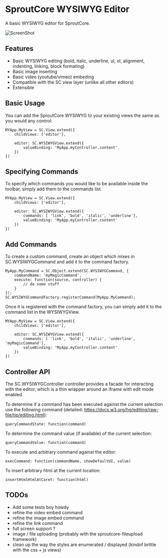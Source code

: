 # SproutCore WYSIWYG Editor

A basic WYSIWYG editor for SproutCore.

![ScreenShot](https://raw.github.com/joegaudet/sproutcore-wysiwyg/master/screen-shot.png)

## Features

- Basic WYSIWYG editing (bold, italic, underline, ul, ol, alignment, indenting, linking, block formating)
- Basic image inserting
- Basic video (youtube/vimeo) embeding
- Compatible with the SC view layer (unlike all other editors)
- Extensible

## Basic Usage
You can add the SproutCore WYSIWYG to your existing views the same as you would any control:

	MYApp.MyView = SC.View.extend({
		childViews: ['editor'],
		
		editor: SC.WYSIWYGView.extend({
			valueBinding: 'MyApp.myController.content'
		})
	})

## Specifying Commands 
To specify which commands you would like to be available inside the toolbar, simply add them to the commands list.

	MYApp.MyView = SC.View.extend({
		childViews: ['editor'],
		
		editor: SC.WYSIWYGView.extend({
			commands: [ 'link', 'bold', 'italic', 'underline'],
			valueBinding: 'MyApp.myController.content'
		})
	})

## Add Commands
To create a custom command, create an object which mixes in SC.WYSIWYGCommand and add it to the command factory.

	MyApp.MyCommand = SC.Object.extend(SC.WYSIWYGCommand, {
		commandName: 'myMagicCommand',
		execute: function(source, controller) {
			// do some stuff
		}
	});
	SC.WYSIWYGCommandFactory.registerCommand(MyApp.MyCommand);

Once it is registered with the command factory, you can simply add it to the command list in the WYSIWYGView.

	MYApp.MyView = SC.View.extend({
		childViews: ['editor'],
		
		editor: SC.WYSIWYGView.extend({
			commands: [ 'link', 'bold', 'italic', 'underline', 'myMagicCommand'],
			valueBinding: 'MyApp.myController.content'
		})
	})

## Controller API

The SC.WYSIWYGController controller provides a facade for interacting with the editor, which is a thin wrapper around an iframe with edit mode enabled.

To determine if a command has been executed against the current selection use the following command (detailed: https://dvcs.w3.org/hg/editing/raw-file/tip/editing.html):

	queryCommandState: function(command)

To determine the command value (if available) of the current selection:

	queryCommandValue: function(command)

To execute and arbitrary command against the editor:

	execCommand: function(commandName, showDefaultUI, value)

To insert arbitrary html at the current location:

	insertHtmlHtmlAtCaret: function(html)
	

## TODOs

- Add some tests boy howdy
- refine the video embed command
- refine the image embed command
- refine the link command
- full screen support ?
- image / file uploading (probably with the sproutcore-fileupload framework)
- clean up the way the styles are enumerated / displayed (kindof brittle with the css + js views)